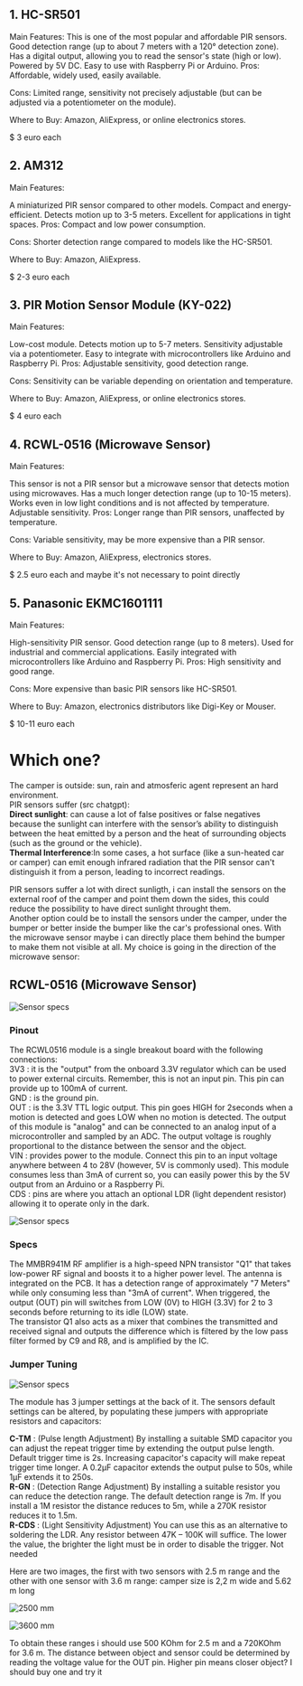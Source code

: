 ## 1. HC-SR501  
Main Features:
This is one of the most popular and affordable PIR sensors.
Good detection range (up to about 7 meters with a 120° detection zone).
Has a digital output, allowing you to read the sensor's state (high or low).
Powered by 5V DC.
Easy to use with Raspberry Pi or Arduino.
Pros: Affordable, widely used, easily available.

Cons: Limited range, sensitivity not precisely adjustable (but can be adjusted via a potentiometer on the module).

Where to Buy: Amazon, AliExpress, or online electronics stores.

$ 3 euro each

## 2. AM312 
Main Features:

A miniaturized PIR sensor compared to other models.
Compact and energy-efficient.
Detects motion up to 3-5 meters.
Excellent for applications in tight spaces.
Pros: Compact and low power consumption.


Cons: Shorter detection range compared to models like the HC-SR501.

Where to Buy: Amazon, AliExpress.

$ 2-3 euro each

## 3. PIR Motion Sensor Module (KY-022)  
Main Features:

Low-cost module.
Detects motion up to 5-7 meters.
Sensitivity adjustable via a potentiometer.
Easy to integrate with microcontrollers like Arduino and Raspberry Pi.
Pros: Adjustable sensitivity, good detection range.

Cons: Sensitivity can be variable depending on orientation and temperature.

Where to Buy: Amazon, AliExpress, or online electronics stores.

$ 4 euro each

## 4. RCWL-0516 (Microwave Sensor)   

Main Features:

This sensor is not a PIR sensor but a microwave sensor that detects motion using microwaves.
Has a much longer detection range (up to 10-15 meters).
Works even in low light conditions and is not affected by temperature.
Adjustable sensitivity.
Pros: Longer range than PIR sensors, unaffected by temperature.

Cons: Variable sensitivity, may be more expensive than a PIR sensor.

Where to Buy: Amazon, AliExpress, electronics stores.

$ 2.5 euro each and maybe it's not necessary to point directly 

## 5. Panasonic EKMC1601111  
Main Features:

High-sensitivity PIR sensor.
Good detection range (up to 8 meters).
Used for industrial and commercial applications.
Easily integrated with microcontrollers like Arduino and Raspberry Pi.
Pros: High sensitivity and good range.

Cons: More expensive than basic PIR sensors like HC-SR501.

Where to Buy: Amazon, electronics distributors like Digi-Key or Mouser.

$ 10-11 euro each


# Which one?  
The camper is outside: sun, rain and atmosferic agent represent an hard environment.  
PIR sensors suffer (src chatgpt):  
**Direct sunlight**: can cause a lot of false positives or false negatives because the sunlight can interfere with the sensor’s ability to distinguish between the heat emitted by a person and the heat of surrounding objects (such as the ground or the vehicle).   
**Thermal Interference**:In some cases, a hot surface (like a sun-heated car or camper) can emit enough infrared radiation that the PIR sensor can't distinguish it from a person, leading to incorrect readings.  

PIR sensors suffer a lot with direct sunligth, i can install the sensors on the external roof of the camper and point them down the sides, this could reduce the possibility to have direct sunlight throught them.  
Another option could be to install the sensors under the camper, under the bumper or better inside the bumper like the car's professional ones. With the microwave sensor maybe i can directly place them behind the bumper to make them not visible at all.
My choice is going in the direction of the microwave sensor:

## RCWL-0516 (Microwave Sensor)  
![Sensor specs](https://github.com/enumD/PeopleRecognition/blob/main/picture/RCWL_0516_specs.png)  

### Pinout  
The RCWL0516 module is a single breakout board with the following connections:  
3V3 : it is the "output" from the onboard 3.3V regulator which can be used to power external circuits. Remember, this is not an input pin. This pin can provide up to 100mA of current.  
GND : is the ground pin.  
OUT : is the 3.3V TTL logic output. This pin goes HIGH for 2seconds when a motion is detected and goes LOW when no motion is detected. The output of this module is "analog" and can be connected to an analog input of a microcontroller and sampled by an ADC. The output voltage is roughly proportional to the distance between the sensor and the object.   
VIN : provides power to the module. Connect this pin to an input voltage anywhere between 4 to 28V (however, 5V is commonly used). This module consumes less than 3mA of current so, you can easily power this by the 5V output from an Arduino or a Raspberry Pi.  
CDS : pins are where you attach an optional LDR (light dependent resistor) allowing it to operate only in the dark.  

![Sensor specs](https://github.com/enumD/PeopleRecognition/blob/main/picture/RCWL_0516_specs_02.png)  

### Specs  
The MMBR941M RF amplifier is a high-speed NPN transistor "Q1" that takes low-power RF signal and boosts it to a higher power level. The antenna is integrated on the PCB. It has a detection range of approximately "7 Meters" while only consuming less than "3mA of current". When triggered, the output (OUT) pin will switches from LOW (0V) to HIGH (3.3V) for 2 to 3 seconds before returning to its idle (LOW) state.  
The transistor Q1 also acts as a mixer that combines the transmitted and received signal and outputs the difference which is filtered by the low pass filter formed by C9 and R8, and is amplified by the IC.   

### Jumper Tuning  
![Sensor specs](https://github.com/enumD/PeopleRecognition/blob/main/picture/RCWL_0516_specs_03.png)  

The module has 3 jumper settings at the back of it. The sensors default settings can be altered, by populating these jumpers with appropriate resistors and capacitors:  

**C-TM** : (Pulse length Adjustment) By installing a suitable SMD capacitor you can adjust the repeat trigger time by extending the output pulse length. Default trigger time is 2s. Increasing capacitor's capacity will make repeat trigger time longer. A 0.2µF capacitor extends the output pulse to 50s, while 1µF extends it to 250s.  
**R-GN** : (Detection Range Adjustment) By installing a suitable resistor you can reduce the detection range. The default detection range is 7m. If you install a 1M resistor the distance reduces to 5m, while a 270K resistor reduces it to 1.5m.  
**R-CDS** : (Light Sensitivity Adjustment) You can use this as an alternative to soldering the LDR. Any resistor between 47K – 100K will suffice. The lower the value, the brighter the light must be in order to disable the trigger.  Not needed

Here are two images, the first with two sensors with 2.5 m range and the other with one sensor with 3.6 m range: camper size is 2,2 m wide and 5.62 m long

![2500 mm](https://github.com/enumD/PeopleRecognition/blob/main/picture/2500mm.png)  

![3600 mm](https://github.com/enumD/PeopleRecognition/blob/main/picture/3600.png)  

To obtain these ranges i should use 500 KOhm for 2.5 m and a 720KOhm for 3.6 m. 
The distance between object and sensor could be determined by reading the voltage value for the OUT pin. Higher pin means closer object? I should buy one and try it


